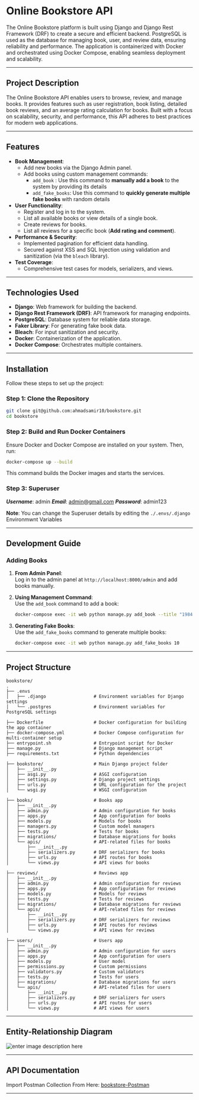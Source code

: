# Online Bookstore API

The Online Bookstore platform is built using Django and Django Rest Framework (DRF) to create a secure and efficient backend. PostgreSQL is used as the database for managing book, user, and review data, ensuring reliability and performance. The application is containerized with Docker and orchestrated using Docker Compose, enabling seamless deployment and scalability.

----------

## Project Description

The Online Bookstore API enables users to browse, review, and manage books. It provides features such as user registration, book listing, detailed book reviews, and an average rating calculation for books. Built with a focus on scalability, security, and performance, this API adheres to best practices for modern web applications.

----------

## Features

-   **Book Management**:
    -   Add new books via the Django Admin panel.
    -   Add books using custom management commands:
	    -  `add_book` : Use this command to **manually add a book** to the system by providing its details
	    -  `add_fake_books`: Use this command to **quickly generate multiple fake books** with random details
-   **User Functionality**:
    -   Register and log in to the system.
    -   List all available books or view details of a single book.
	-   Create reviews for books.
	-   List all reviews for a specific book (**Add rating and comment**).
-   **Performance & Security**:
    -   Implemented pagination for efficient data handling.
    -   Secured against XSS and SQL Injection using validation and sanitization (via the `bleach` library).
-   **Test Coverage**:
    -   Comprehensive test cases for models, serializers, and views.

----------

## Technologies Used

-   **Django**: Web framework for building the backend.
-   **Django Rest Framework (DRF)**: API framework for managing endpoints.
-   **PostgreSQL**: Database system for reliable data storage.
-   **Faker Library**: For generating fake book data.
-   **Bleach**: For input sanitization and security.
-   **Docker**: Containerization of the application.
-   **Docker Compose**: Orchestrates multiple containers.

----------

## Installation

Follow these steps to set up the project:

### Step 1: Clone the Repository

```bash
git clone git@github.com:ahmadsamir10/bookstore.git
cd bookstore

```

### Step 2: Build and Run Docker Containers

Ensure Docker and Docker Compose are installed on your system. Then, run:

```bash
docker-compose up --build

```

This command builds the Docker images and starts the services.

### Step 3: Superuser
***Username***: admin
***Email***: admin@gmail.com
***Password***: admin123

**Note**: You can change the Superuser details by editing the `./.envs/.django` Environmwnt Variables

----------

## Development Guide

### Adding Books

1.  **From Admin Panel**:  
    Log in to the admin panel at `http://localhost:8000/admin` and add books manually.
    
2.  **Using Management Command**:  
    Use the `add_book` command to add a book:
    
    ```bash
    docker-compose exec -it web python manage.py add_book --title "1984" --author "George Orwell" --description "A dystopian novel." --content "The full content of the book." --published_date 1949-06-08
    
    ```
    
3.  **Generating Fake Books**:  
    Use the `add_fake_books` command to generate multiple books:
    
    ```bash
    docker-compose exec -it web python manage.py add_fake_books 10
    
    ```
    

----------

## Project Structure

```
bookstore/
.
├── .envs
│	├── .django                  # Environment variables for Django settings
│	└── .postgres	             # Environment variables for PostgreSQL settings
		      
├── Dockerfile                   # Docker configuration for building the app container
├── docker-compose.yml           # Docker Compose configuration for multi-container setup
├── entrypoint.sh                # Entrypoint script for Docker
├── manage.py                    # Django management script
├── requirements.txt             # Python dependencies

├── bookstore/                   # Main Django project folder
│   ├── __init__.py
│   ├── asgi.py                  # ASGI configuration
│   ├── settings.py              # Django project settings
│   ├── urls.py                  # URL configuration for the project
│   └── wsgi.py                  # WSGI configuration

├── books/                       # Books app
│   ├── __init__.py
│   ├── admin.py                 # Admin configuration for books
│   ├── apps.py                  # App configuration for books
│   ├── models.py                # Models for books
│   ├── managers.py              # Custom model managers
│   ├── tests.py                 # Tests for books
│   ├── migrations/              # Database migrations for books
│   └── apis/                    # API-related files for books
│       ├── __init__.py
│       ├── serializers.py       # DRF serializers for books
│       ├── urls.py              # API routes for books
│       └── views.py             # API views for books

├── reviews/                     # Reviews app
│   ├── __init__.py
│   ├── admin.py                 # Admin configuration for reviews
│   ├── apps.py                  # App configuration for reviews
│   ├── models.py                # Models for reviews
│   ├── tests.py                 # Tests for reviews
│   ├── migrations/              # Database migrations for reviews
│   └── apis/                    # API-related files for reviews
│       ├── __init__.py
│       ├── serializers.py       # DRF serializers for reviews
│       ├── urls.py              # API routes for reviews
│       └── views.py             # API views for reviews

├── users/                       # Users app
│   ├── __init__.py
│   ├── admin.py                 # Admin configuration for users
│   ├── apps.py                  # App configuration for users
│   ├── models.py                # User model
│   ├── permissions.py           # Custom permissions
│   ├── validators.py            # Custom validators
│   ├── tests.py                 # Tests for users
│   ├── migrations/              # Database migrations for users
│   └── apis/                    # API-related files for users
│       ├── __init__.py
│       ├── serializers.py       # DRF serializers for users
│       ├── urls.py              # API routes for users
│       └── views.py             # API views for users
```

----------

## Entity-Relationship Diagram

![enter image description here](https://www.plantuml.com/plantuml/png/XP91IyD048Nl-HL3hzA3rvwAY222YBQd8c7QVRQZsTqwEx5AwtytqQJIa98zVjymlBVCD1chbRx844piY-O9ccYVKVKkI1nDw3OOrb1QFDmzD_n5D5aUs6D2JwOIreqek9-N2LfZQZajva7UIxGRuLcAitRBAUsYEkgiTMp8NwC4rEgQ3JFnoBwpjivLZ6_3TKoiG7StbxQ9sgKEQQMoDOcXKZDyMYDMCHY2dJ856rpErf_k4H-2tN2-PTKYFvKtHrb_xLcvYjvtKobRrUT_VYZitqaS3kDnt1yZJsXqIQbSUh54zwEi_kZ-eGt_3amHN7rdFm00)

----------

## API Documentation
Import Postman Collection From Here: [bookstore-Postman](https://documenter.getpostman.com/view/32404320/2sAYBUCXYD)

----------
